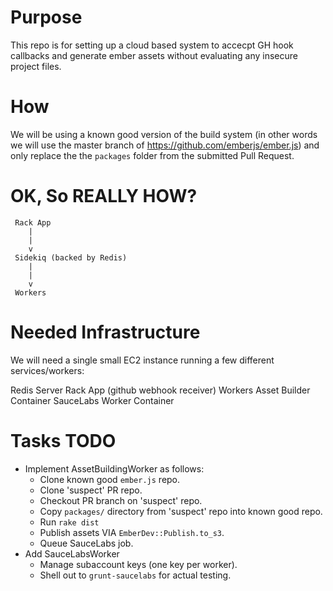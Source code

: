 
Purpose
=======

This repo is for setting up a cloud based system to accecpt GH hook callbacks
and generate ember assets without evaluating any insecure project files.

How
===

We will be using a known good version of the build system (in other words we will
use the master branch of https://github.com/emberjs/ember.js) and only replace the
the `packages` folder from the submitted Pull Request.

OK, So REALLY HOW?
==================

```
 Rack App
    |
    |
    v
 Sidekiq (backed by Redis)
    |
    |
    v
 Workers
```

Needed Infrastructure
=====================

We will need a single small EC2 instance running a few different services/workers:

Redis Server
Rack App (github webhook receiver)
Workers
  Asset Builder Container
  SauceLabs Worker Container


Tasks TODO
==========
* Implement AssetBuildingWorker as follows:
  * Clone known good `ember.js` repo.
  * Clone 'suspect' PR repo.
  * Checkout PR branch on 'suspect' repo.
  * Copy `packages/` directory from 'suspect' repo into known good repo.
  * Run `rake dist`
  * Publish assets VIA `EmberDev::Publish.to_s3`.
  * Queue SauceLabs job.
* Add SauceLabsWorker
  * Manage subaccount keys (one key per worker).
  * Shell out to `grunt-saucelabs` for actual testing.
